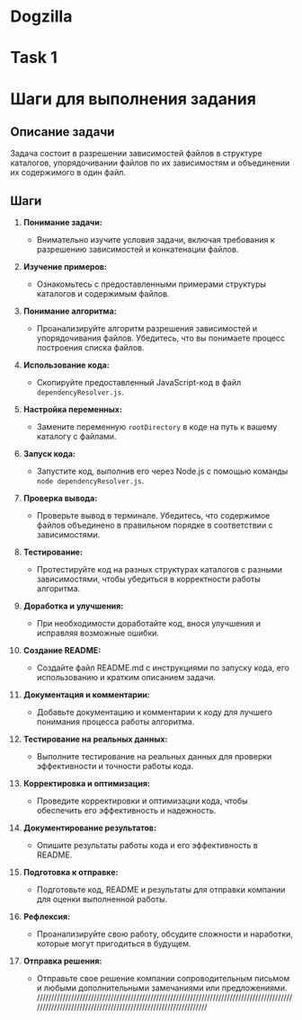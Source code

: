 # Dogzilla


# Task 1
# Шаги для выполнения задания

## Описание задачи

Задача состоит в разрешении зависимостей файлов в структуре каталогов, упорядочивании файлов по их зависимостям и объединении их содержимого в один файл.

## Шаги

1. **Понимание задачи:**
   - Внимательно изучите условия задачи, включая требования к разрешению зависимостей и конкатенации файлов.

2. **Изучение примеров:**
   - Ознакомьтесь с предоставленными примерами структуры каталогов и содержимым файлов.

3. **Понимание алгоритма:**
   - Проанализируйте алгоритм разрешения зависимостей и упорядочивания файлов. Убедитесь, что вы понимаете процесс построения списка файлов.

4. **Использование кода:**
   - Скопируйте предоставленный JavaScript-код в файл `dependencyResolver.js`.

5. **Настройка переменных:**
   - Замените переменную `rootDirectory` в коде на путь к вашему каталогу с файлами.

6. **Запуск кода:**
   - Запустите код, выполнив его через Node.js с помощью команды `node dependencyResolver.js`.

7. **Проверка вывода:**
   - Проверьте вывод в терминале. Убедитесь, что содержимое файлов объединено в правильном порядке в соответствии с зависимостями.

8. **Тестирование:**
   - Протестируйте код на разных структурах каталогов с разными зависимостями, чтобы убедиться в корректности работы алгоритма.

9. **Доработка и улучшения:**
   - При необходимости доработайте код, внося улучшения и исправляя возможные ошибки.

10. **Создание README:**
    - Создайте файл README.md с инструкциями по запуску кода, его использованию и кратким описанием задачи.

11. **Документация и комментарии:**
    - Добавьте документацию и комментарии к коду для лучшего понимания процесса работы алгоритма.

12. **Тестирование на реальных данных:**
    - Выполните тестирование на реальных данных для проверки эффективности и точности работы кода.

13. **Корректировка и оптимизация:**
    - Проведите корректировки и оптимизации кода, чтобы обеспечить его эффективность и надежность.

14. **Документирование результатов:**
    - Опишите результаты работы кода и его эффективность в README.

15. **Подготовка к отправке:**
    - Подготовьте код, README и результаты для отправки компании для оценки выполненной работы.

16. **Рефлексия:**
    - Проанализируйте свою работу, обсудите сложности и наработки, которые могут пригодиться в будущем.

17. **Отправка решения:**
    - Отправьте свое решение компании сопроводительным письмом и любыми дополнительными замечаниями или предложениями.
//////////////////////////////////////////////////////////////////////////////////////////////////////////////////////////////////////////////////////
